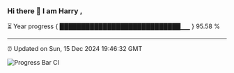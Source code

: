 ### Hi there 👋 I am Harry , 

⏳ Year progress { ████████████████████████████▁▁ } 95.58 %

---

⏰ Updated on Sun, 15 Dec 2024 19:46:32 GMT

![Progress Bar CI](https://github.com/duykhang68/duykhang68/workflows/Progress%20Bar%20CI/badge.svg)
